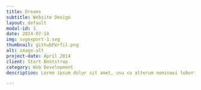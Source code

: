 ```yaml
---
title: Dreams
subtitle: Website Design
layout: default
modal-id: 1
date: 2014-07-18
img: svgexport-1.svg
thumbnail: githubPerfil.png
alt: image-alt
project-date: April 2014
client: Start Bootstrap
category: Web Development
description: Lorem ipsum dolor sit amet, usu cu alterum nominavi lobortis. At duo novum diceret. Tantas apeirian vix et, usu sanctus postulant inciderint ut, populo diceret necessitatibus in vim. Cu eum dicam feugiat noluisse.

---
```

